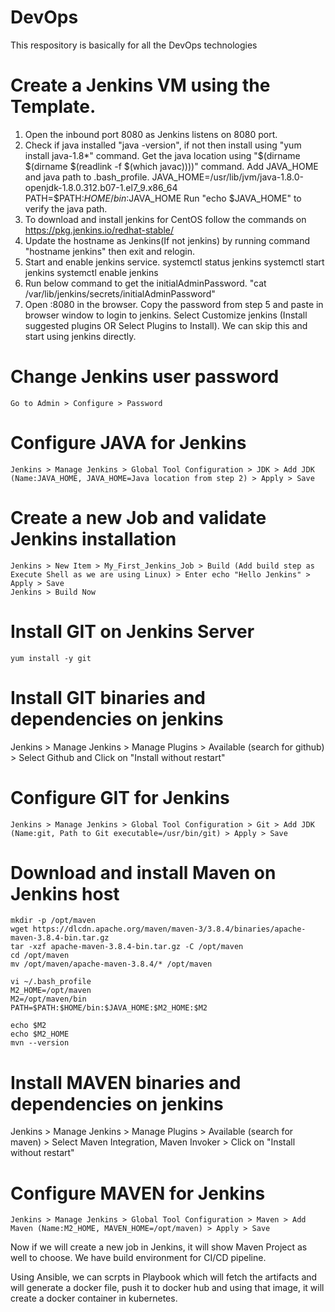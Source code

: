 # DevOps
This respository is basically for all the DevOps technologies

# Create a Jenkins VM using the Template.
1. Open the inbound port 8080 as Jenkins listens on 8080 port.
2. Check if java installed "java -version", if not then install using "yum install java-1.8*" command.
    Get the java location using "$(dirname $(dirname $(readlink -f $(which javac))))" command.
    Add JAVA_HOME and java path to .bash_profile.
        JAVA_HOME=/usr/lib/jvm/java-1.8.0-openjdk-1.8.0.312.b07-1.el7_9.x86_64
        PATH=$PATH:$HOME/bin:$JAVA_HOME
    Run "echo $JAVA_HOME" to verify the java path.
3. To download and install jenkins for CentOS follow the commands on https://pkg.jenkins.io/redhat-stable/ 
4. Update the hostname  as Jenkins(If not jenkins) by running command "hostname jenkins" then exit and relogin.
5. Start and enable jenkins service.
    systemctl status jenkins
    systemctl start jenkins
    systemctl enable jenkins
5. Run below command to get the initialAdminPassword.
    "cat /var/lib/jenkins/secrets/initialAdminPassword"
7. Open <Jenkins-public-IP>:8080 in the browser. Copy the password from step 5 and paste in browser window to login to jenkins.
    Select Customize jenkins (Install suggested plugins OR Select Plugins to Install). We can skip this and start using jenkins directly.

# Change Jenkins user password
    Go to Admin > Configure > Password

# Configure JAVA for Jenkins
    Jenkins > Manage Jenkins > Global Tool Configuration > JDK > Add JDK (Name:JAVA_HOME, JAVA_HOME=Java location from step 2) > Apply > Save

# Create a new Job and validate Jenkins installation
    Jenkins > New Item > My_First_Jenkins_Job > Build (Add build step as Execute Shell as we are using Linux) > Enter echo "Hello Jenkins" > Apply > Save
    Jenkins > Build Now

# Install GIT on Jenkins Server
    yum install -y git

# Install GIT binaries and dependencies on jenkins
Jenkins > Manage Jenkins > Manage Plugins > Available (search for github) > Select Github and Click on "Install without restart"
    
# Configure GIT for Jenkins
    Jenkins > Manage Jenkins > Global Tool Configuration > Git > Add JDK (Name:git, Path to Git executable=/usr/bin/git) > Apply > Save

# Download and install Maven on Jenkins host
    mkdir -p /opt/maven
    wget https://dlcdn.apache.org/maven/maven-3/3.8.4/binaries/apache-maven-3.8.4-bin.tar.gz
    tar -xzf apache-maven-3.8.4-bin.tar.gz -C /opt/maven
    cd /opt/maven
    mv /opt/maven/apache-maven-3.8.4/* /opt/maven
    
    vi ~/.bash_profile
    M2_HOME=/opt/maven
    M2=/opt/maven/bin
    PATH=$PATH:$HOME/bin:$JAVA_HOME:$M2_HOME:$M2
    
    echo $M2
    echo $M2_HOME
    mvn --version
    
# Install MAVEN binaries and dependencies on jenkins
Jenkins > Manage Jenkins > Manage Plugins > Available (search for maven) > Select Maven Integration, Maven Invoker > Click on "Install without restart"
    
# Configure MAVEN for Jenkins
    Jenkins > Manage Jenkins > Global Tool Configuration > Maven > Add Maven (Name:M2_HOME, MAVEN_HOME=/opt/maven) > Apply > Save
    
Now if we will create a new job in Jenkins, it will show Maven Project as well to choose.
We have build environment for CI/CD pipeline.
   
Using Ansible, we can scrpts in Playbook which will fetch the artifacts and will generate a docker file, push it to docker hub and using that image, it will create a docker container in kubernetes.
